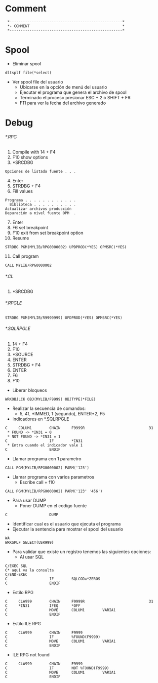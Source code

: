 # Comment
```cobol
 *---------------------------------------------------*
 *- COMMENT                                          *
 *---------------------------------------------------*
```
# Spool
- Eliminar spool
```cobol
dltsplf file(*select)
```
- Ver spool file del usuario
  - Ubicarse en la opción de menú del usuario
  - Ejecutar el programa que genera el archivo de spool
  - Terminado el proceso presionar ESC + 2 ó SHIFT + F6
  - F11 para ver la fecha del archivo generado
# Debug
###### \*.RPG
1. Compile with 14 + F4
2. F10 show options
3. \*SRCDBG
```
Opciones de listado fuente . . . 
```
4. Enter
5. STRDBG + F4
6. Fill values
```
Programa . . . . . . . . . . . .
  Biblioteca . . . . . . . . . .
Actualizar archivos producción  
Depuración a nivel fuente OPM  .
```
7. Enter
8. F6 set breakpoint
9. F10 exit from set breakpoint option
10. Resume
```cobol
STRDBG PGM(MYLIB/RPG0000002) UPDPROD(*YES) OPMSRC(*YES)
```
11. Call program
```cobol
CALL MYLIB/RPG0000002
```
###### \*.CL
1. \*SRCDBG
###### \*.RPGLE
```cobol
STRDBG PGM(MYLIB/R9999999) UPDPROD(*YES) OPMSRC(*YES)
```
###### \*.SQLRPGLE
1. 14 + F4
2. F10
3. \*SOURCE
4. ENTER
5. STRDBG + F4
6. ENTER
7. F6
8. F10
- Liberar bloqueos
```cobol
WRKOBJLCK OBJ(MYLIB/F9999) OBJTYPE(*FILE)
```
- Realizar la secuencia de comandos:
  - 5, 41, \*IMMED, 1 (segundo), ENTER\*2, F5
- Indicadores en \*.SQLRPGLE
```cobol
C     COLUM1        CHAIN     F9999R                             31
 * FOUND -> *IN31 = 0
 * NOT FOUND -> *IN31 = 1
C                   IF        *IN31
 * Entra cuando el indicador vale 1
C                   ENDIF
```
- Llamar programa con 1 parametro
```
CALL PGM(MYLIB/RPG0000002) PARM('123')
```
- Llamar programa con varios parametros
  - Escribe call + f10
```cobol
CALL PGM(MYLIB/RPG0000002) PARM('123' '456')
```
- Para usar DUMP
  - Poner DUMP en el codigo fuente
```
C                   DUMP
```
  - Identificar cual es el usuario que ejecuta el programa
  - Ejecutar la sentencia para mostrar el spool del usuario
```
WA
WRKSPLF SELECT(USR999)
```
- Para validar que existe un registro tenemos las siguientes opciones:
  - Al usar SQL
```
C/EXEC SQL
C* aqui va la consulta
C/END-EXEC
C                   IF        SQLCOD=*ZEROS
C                   ENDIF
```
  - Estilo RPG
```
C     CLA999        CHAIN     F9999R                             31
C     *IN31         IFEQ      *OFF                                 
C                   MOVE      COLUM1        VARIA1                 
C                   ENDIF                                          
```
  - Estilo ILE RPG
```
C     CLA999        CHAIN     F9999
C                   IF        %FOUND(F9999)
C                   MOVE      COLUM1        VARIA1                 
C                   ENDIF                                          
```
  - ILE RPG not found
```
C     CLA999        CHAIN     F9999
C                   IF        NOT %FOUND(F9999)
C                   MOVE      COLUM1        VARIA1                 
C                   ENDIF
```
